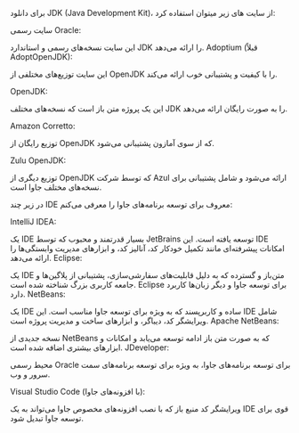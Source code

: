 برای دانلود JDK (Java Development Kit)، از سایت های زیر میتوان استفاده کرد:

سایت رسمی Oracle:

 این سایت نسخه‌های رسمی و استاندارد JDK را ارائه می‌دهد.
Adoptium (قبلاً AdoptOpenJDK):

 این سایت توزیع‌های مختلفی از OpenJDK را با کیفیت و پشتیبانی خوب ارائه می‌کند.

OpenJDK:

این یک پروژه متن باز است که نسخه‌های مختلف JDK را به صورت رایگان ارائه می‌دهد.

Amazon Corretto:

 توزیع رایگان از OpenJDK که از سوی آمازون پشتیبانی می‌شود.
 
Zulu OpenJDK:

 توزیع دیگری از OpenJDK که توسط شرکت Azul ارائه می‌شود و شامل پشتیبانی برای نسخه‌های مختلف جاوا است.



در زیر چند IDE معروف برای توسعه برنامه‌های جاوا را معرفی می‌کنم:

IntelliJ IDEA:

یک IDE بسیار قدرتمند و محبوب که توسط JetBrains توسعه یافته است. این IDE امکانات پیشرفته‌ای مانند تکمیل خودکار کد، آنالیز کد، و ابزارهای مدیریت وابستگی‌ها را ارائه می‌دهد.
Eclipse:


یک IDE متن‌باز و گسترده که به دلیل قابلیت‌های سفارشی‌سازی، پشتیبانی از پلاگین‌ها و جامعه کاربری بزرگ شناخته شده است. Eclipse برای توسعه جاوا و دیگر زبان‌ها کاربرد دارد.
NetBeans:


یک IDE ساده و کاربرپسند که به ویژه برای توسعه جاوا مناسب است. این IDE شامل ویرایشگر کد، دیباگر، و ابزارهای ساخت و مدیریت پروژه است.
Apache NetBeans:


نسخه جدیدی از NetBeans که به صورت متن باز ادامه توسعه می‌یابد و امکانات و ابزارهای بیشتری اضافه شده است.
JDeveloper:


محیط رسمی Oracle برای توسعه برنامه‌های جاوا، به ویژه برای توسعه برنامه‌های سمت سرور و وب.

Visual Studio Code (با افزونه‌های جاوا):

ویرایشگر کد منبع باز که با نصب افزونه‌های مخصوص جاوا می‌تواند به یک IDE قوی برای توسعه جاوا تبدیل شود.
